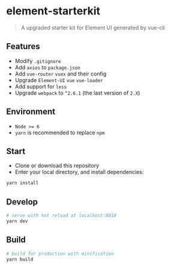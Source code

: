 # element-starterkit

> A upgraded starter kit for Element UI generated by vue-cli 

## Features

 - Modify `.gitignore`  
 - Add `axios` to `package.json`  
 - Add `vue-router` `vuex` and their config  
 - Upgrade `Element-UI` `vue` `vue-loader`  
 - Add support for `less`  
 - Upgrade `webpack` to `^2.6.1` (the last version of `2.X`)

## Environment

 - `Node >= 6`  
 - `yarn` is recommended to replace `npm`  

## Start

 - Clone or download this repository
 - Enter your local directory, and install dependencies:

``` bash
yarn install
```

## Develop

``` bash
# serve with hot reload at localhost:8010
yarn dev
```

## Build

``` bash
# build for production with minification
yarn build
```
